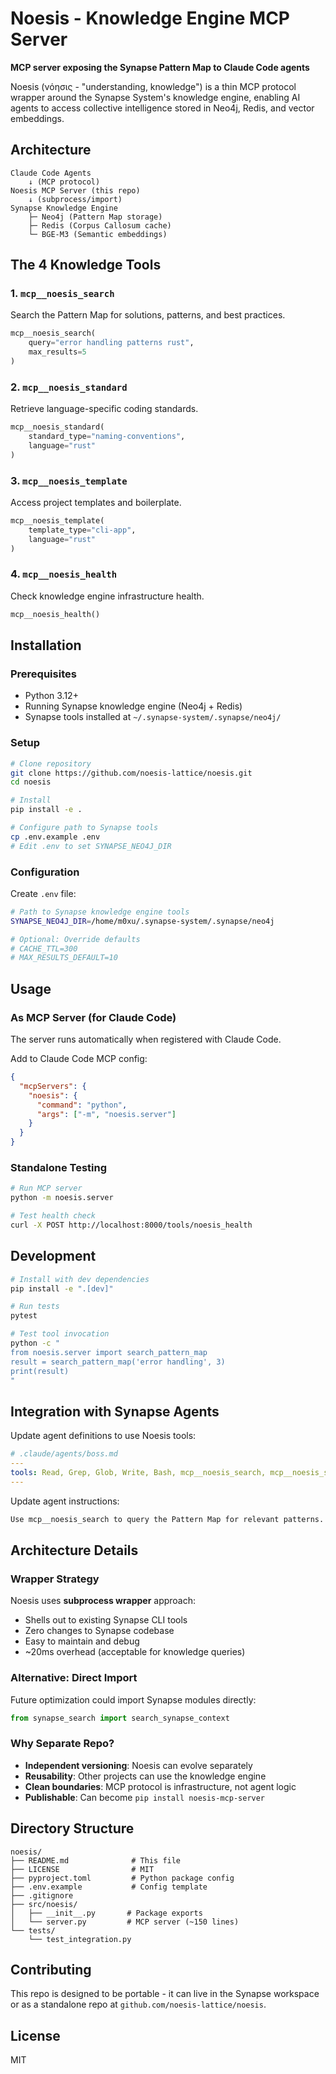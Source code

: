 # Noesis - Knowledge Engine MCP Server

**MCP server exposing the Synapse Pattern Map to Claude Code agents**

Noesis (νόησις - "understanding, knowledge") is a thin MCP protocol wrapper around the Synapse System's knowledge engine, enabling AI agents to access collective intelligence stored in Neo4j, Redis, and vector embeddings.

## Architecture

```
Claude Code Agents
    ↓ (MCP protocol)
Noesis MCP Server (this repo)
    ↓ (subprocess/import)
Synapse Knowledge Engine
    ├─ Neo4j (Pattern Map storage)
    ├─ Redis (Corpus Callosum cache)
    └─ BGE-M3 (Semantic embeddings)
```

## The 4 Knowledge Tools

### 1. `mcp__noesis_search`
Search the Pattern Map for solutions, patterns, and best practices.

```python
mcp__noesis_search(
    query="error handling patterns rust",
    max_results=5
)
```

### 2. `mcp__noesis_standard`
Retrieve language-specific coding standards.

```python
mcp__noesis_standard(
    standard_type="naming-conventions",
    language="rust"
)
```

### 3. `mcp__noesis_template`
Access project templates and boilerplate.

```python
mcp__noesis_template(
    template_type="cli-app",
    language="rust"
)
```

### 4. `mcp__noesis_health`
Check knowledge engine infrastructure health.

```python
mcp__noesis_health()
```

## Installation

### Prerequisites
- Python 3.12+
- Running Synapse knowledge engine (Neo4j + Redis)
- Synapse tools installed at `~/.synapse-system/.synapse/neo4j/`

### Setup

```bash
# Clone repository
git clone https://github.com/noesis-lattice/noesis.git
cd noesis

# Install
pip install -e .

# Configure path to Synapse tools
cp .env.example .env
# Edit .env to set SYNAPSE_NEO4J_DIR
```

### Configuration

Create `.env` file:

```bash
# Path to Synapse knowledge engine tools
SYNAPSE_NEO4J_DIR=/home/m0xu/.synapse-system/.synapse/neo4j

# Optional: Override defaults
# CACHE_TTL=300
# MAX_RESULTS_DEFAULT=10
```

## Usage

### As MCP Server (for Claude Code)

The server runs automatically when registered with Claude Code.

Add to Claude Code MCP config:
```json
{
  "mcpServers": {
    "noesis": {
      "command": "python",
      "args": ["-m", "noesis.server"]
    }
  }
}
```

### Standalone Testing

```bash
# Run MCP server
python -m noesis.server

# Test health check
curl -X POST http://localhost:8000/tools/noesis_health
```

## Development

```bash
# Install with dev dependencies
pip install -e ".[dev]"

# Run tests
pytest

# Test tool invocation
python -c "
from noesis.server import search_pattern_map
result = search_pattern_map('error handling', 3)
print(result)
"
```

## Integration with Synapse Agents

Update agent definitions to use Noesis tools:

```yaml
# .claude/agents/boss.md
---
tools: Read, Grep, Glob, Write, Bash, mcp__noesis_search, mcp__noesis_standard, mcp__noesis_template, mcp__noesis_health
---
```

Update agent instructions:
```markdown
Use mcp__noesis_search to query the Pattern Map for relevant patterns.
```

## Architecture Details

### Wrapper Strategy

Noesis uses **subprocess wrapper** approach:
- Shells out to existing Synapse CLI tools
- Zero changes to Synapse codebase
- Easy to maintain and debug
- ~20ms overhead (acceptable for knowledge queries)

### Alternative: Direct Import

Future optimization could import Synapse modules directly:
```python
from synapse_search import search_synapse_context
```

### Why Separate Repo?

- **Independent versioning**: Noesis can evolve separately
- **Reusability**: Other projects can use the knowledge engine
- **Clean boundaries**: MCP protocol is infrastructure, not agent logic
- **Publishable**: Can become `pip install noesis-mcp-server`

## Directory Structure

```
noesis/
├── README.md              # This file
├── LICENSE                # MIT
├── pyproject.toml         # Python package config
├── .env.example           # Config template
├── .gitignore
├── src/noesis/
│   ├── __init__.py       # Package exports
│   └── server.py         # MCP server (~150 lines)
└── tests/
    └── test_integration.py
```

## Contributing

This repo is designed to be portable - it can live in the Synapse workspace or as a standalone repo at `github.com/noesis-lattice/noesis`.

## License

MIT
